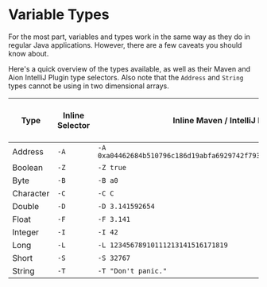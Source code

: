 # Variable Types

For the most part, variables and types work in the same way as they do in regular Java applications. However, there are a few caveats you should know about.

Here's a quick overview of the types available, as well as their Maven and Aion IntelliJ Plugin type selectors. Also note that the `Address` and `String` types cannot be using in two dimensional arrays.

| Type | Inline Selector | Inline Maven / IntelliJ Example | Two Dimension Array Available? |
| ---- | -------- | ------- | ----- |
| Address | `-A` | `-A 0xa04462684b510796c186d19abfa6929742f79394583d6efb1243bbb473f21d9f` | `False` |
| Boolean | `-Z` | `-Z true` | `True` |
| Byte | `-B` | `-B a0` | `True` |
| Character | `-C` | `-C C` | `True` |
| Double | `-D` | `-D 3.141592654` | `True` |
| Float | `-F` | `-F 3.141` | `True` |
| Integer | `-I` | `-I 42` | `True` |
| Long | `-L` | `-L 12345678910111213141516171819` | `True` |
| Short | `-S` | `-S 32767` | `True` |
| String | `-T` | `-T "Don't panic."` | `False` |
